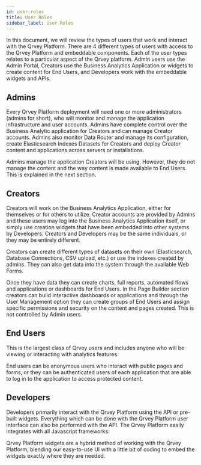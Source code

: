 ```yaml
---
id: user-roles
title: User Roles
sidebar_label: User Roles
---
```

In this document, we will review the types of users that work and interact with the Qrvey Platform. There are 4 different types of users with access to the Qrvey Platform and embeddable components. Each of the user types relates to a particular aspect of the Qrvey platform. Admin users use the Admin Portal, Creators use the Business Analytics Application or widgets to create content for End Users, and Developers work with the embeddable widgets and APIs.

## Admins

Every Qrvey Platform deployment will need one or more administrators (admins for short), who will monitor and manage the application infrastructure and user accounts. Admins have complete control over the Business Analytic application for Creators and can manage Creator accounts. Admins also monitor Data Router and manage its configuration, create Elasticsearch Indexes Datasets for Creators and deploy Creator content and applications across servers or installations.

Admins manage the application Creators will be using. However, they do not manage the content and the way content is made available to End Users. This is explained in the next section.

## Creators

Creators will work on the Business Analytics Application, either for themselves or for others to utilize. Creator accounts are provided by Admins and these users may log into the Business Analytics Application itself, or simply use creation widgets that have been embedded into other systems by Developers. Creators and Developers may be the same individuals, or they may be entirely different.

Creators can create different types of datasets on their own (Elasticsearch, Database Connections, CSV upload, etc.) or use the indexes created by admins. They can also get data into the system through the available Web Forms. 

Once they have data they can create charts, full reports, automated flows and applications or dashboards for End Users. In the Page Builder section creators can build interactive dashboards or applications and through the User Management option they can create groups of End Users and assign specific permissions and security on the content and pages created. This is not controlled by Admin users.

## End Users

This is the largest class of Qrvey users and includes anyone who will be viewing or interacting with analytics features.

End users can be anonymous users who interact with public pages and forms, or they can be authenticated users of each application that are able to log in to the application to access protected content.

## Developers

Developers primarily interact with the Qrvey Platform using the API or pre-built widgets. Everything which can be done with the Qrvey Platform user interface can also be performed with the API. The Qrvey Platform easily integrates with all Javascript frameworks. 

Qrvey Platform widgets are a hybrid method of working with the Qrvey Platform, blending our easy-to-use UI with a little bit of coding to embed the widgets exactly where they are needed.

